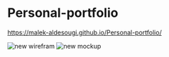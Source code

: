 # Personal-portfolio
  https://malek-aldesougi.github.io/Personal-portfolio/
  
  
![new wirefram](https://user-images.githubusercontent.com/108900593/182471926-694626ed-6b8d-41c1-a680-55e188e7be60.png)
![new mockup](https://user-images.githubusercontent.com/108900593/182471946-0589ee31-b8e1-4e7c-b60a-6e3d6345fa7c.png)
